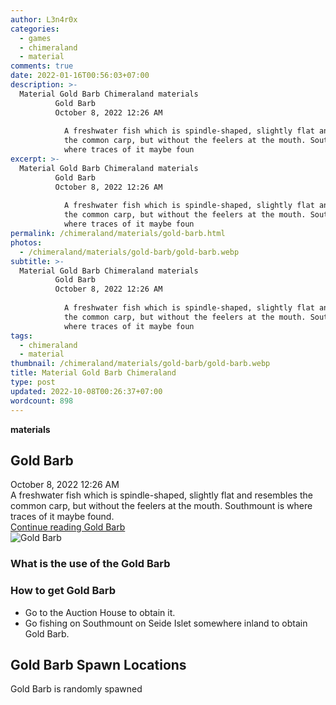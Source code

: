 ```yaml
---
author: L3n4r0x
categories:
  - games
  - chimeraland
  - material
comments: true
date: 2022-01-16T00:56:03+07:00
description: >-
  Material Gold Barb Chimeraland materials
          Gold Barb
          October 8, 2022 12:26 AM
          
            A freshwater fish which is spindle-shaped, slightly flat and resembles
            the common carp, but without the feelers at the mouth. Southmount is
            where traces of it maybe foun
excerpt: >-
  Material Gold Barb Chimeraland materials
          Gold Barb
          October 8, 2022 12:26 AM
          
            A freshwater fish which is spindle-shaped, slightly flat and resembles
            the common carp, but without the feelers at the mouth. Southmount is
            where traces of it maybe foun
permalink: /chimeraland/materials/gold-barb.html
photos:
  - /chimeraland/materials/gold-barb/gold-barb.webp
subtitle: >-
  Material Gold Barb Chimeraland materials
          Gold Barb
          October 8, 2022 12:26 AM
          
            A freshwater fish which is spindle-shaped, slightly flat and resembles
            the common carp, but without the feelers at the mouth. Southmount is
            where traces of it maybe foun
tags:
  - chimeraland
  - material
thumbnail: /chimeraland/materials/gold-barb/gold-barb.webp
title: Material Gold Barb Chimeraland
type: post
updated: 2022-10-08T00:26:37+07:00
wordcount: 898
---
```


<link
  rel="stylesheet"
  href="https://rawcdn.githack.com/dimaslanjaka/Web-Manajemen/870a349/css/bootstrap-5-3-0-alpha3-wrapper.css"
/>
<section id="bootstrap-wrapper">
  <div data-bs-theme="dark">
    <div
      class="row g-0 border rounded overflow-hidden flex-md-row mb-4 shadow-sm position-relative bg-dark text-light"
    >
      <div class="col p-4 d-flex flex-column position-static">
        <strong class="d-inline-block mb-2 text-success">materials</strong>
        <h2 class="mb-0">Gold Barb</h2>
        <div class="mb-1 text-muted">October 8, 2022 12:26 AM</div>
        <div class="mb-2 border p-1">
          A freshwater fish which is spindle-shaped, slightly flat and resembles
          the common carp, but without the feelers at the mouth. Southmount is
          where traces of it maybe found.
        </div>
        <a
          href="/chimeraland/materials/gold-barb.html"
          class="stretched-link d-none text-primary"
          >Continue reading Gold Barb</a
        >
      </div>
      <div class="col-auto d-none d-md-block d-lg-block">
        <img
          src="https://www.webmanajemen.com/chimeraland/materials/gold-barb/gold-barb.webp"
          alt="Gold Barb"
        />
      </div>
    </div>
    <div class="row">
      <div class="col-lg-6 col-12 mb-2">
        <div class="card">
          <div class="card-body">
            <h3 class="card-title">What is the use of the Gold Barb</h3>
            <div class="card-text"><ul></ul></div>
          </div>
        </div>
      </div>
      <div class="col-lg-6 col-12 mb-2">
        <div class="card">
          <div class="card-body">
            <h3 class="card-title">How to get Gold Barb</h3>
            <div class="card-text">
              <ul>
                <li>Go to the Auction House to obtain it.</li>
                <li>
                  Go fishing on Southmount on Seide Islet somewhere inland to
                  obtain Gold Barb.
                </li>
              </ul>
            </div>
          </div>
        </div>
      </div>
      <div class="col-12 mb-2">
        <h2>Gold Barb Spawn Locations</h2>
        <p>Gold Barb is randomly spawned</p>
      </div>
    </div>
  </div>
</section>